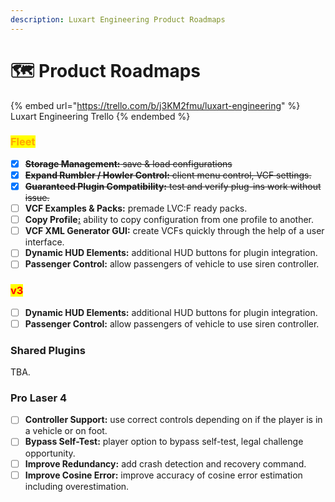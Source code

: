 ```yaml
---
description: Luxart Engineering Product Roadmaps
---
```


# 🗺 Product Roadmaps

{% embed url="https://trello.com/b/j3KM2fmu/luxart-engineering" %}
Luxart Engineering Trello
{% endembed %}

### <mark style="color:orange;">Fleet</mark>

* [x] ~~**Storage Management:** save & load configurations~~
* [x] ~~**Expand Rumbler / Howler Control:** client menu control, VCF settings.~~
* [x] ~~**Guaranteed Plugin Compatibility:** test and verify plug-ins work without issue.~~
* [ ] **VCF Examples & Packs:** premade LVC:F ready packs.
* [ ] **Copy Profile**[**:**](https://docs.luxartengineering.com/fleet/what-is-lvc-fleet) ability to copy configuration from one profile to another.
* [ ] **VCF XML Generator GUI:** create VCFs quickly through the help of a user interface.
* [ ] **Dynamic HUD Elements:** additional HUD buttons for plugin integration.
* [ ] **Passenger Control:** allow passengers of vehicle to use siren controller.

### <mark style="color:red;">v3</mark>

* [ ] **Dynamic HUD Elements:** additional HUD buttons for plugin integration.
* [ ] **Passenger Control:** allow passengers of vehicle to use siren controller.

### Shared Plugins

TBA.

### Pro Laser 4

* [ ] **Controller Support:** use correct controls depending on if the player is in a vehicle or on foot.&#x20;
* [ ] **Bypass Self-Test:** player option to bypass self-test, legal challenge opportunity.
* [ ] **Improve Redundancy:** add crash detection and recovery command.
* [ ] **Improve Cosine Error:** improve accuracy of cosine error estimation including overestimation.
